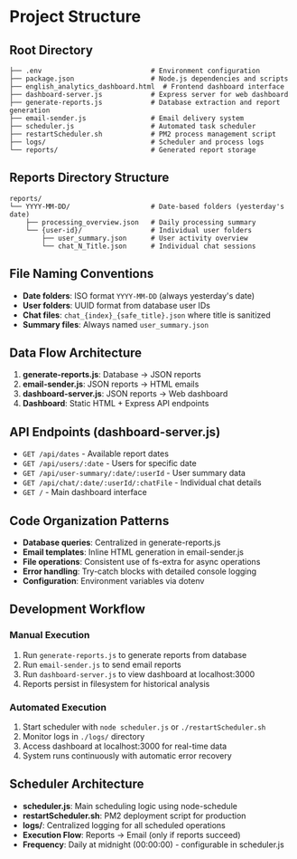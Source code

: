 # Project Structure

## Root Directory
```
├── .env                           # Environment configuration
├── package.json                   # Node.js dependencies and scripts
├── english_analytics_dashboard.html  # Frontend dashboard interface
├── dashboard-server.js            # Express server for web dashboard
├── generate-reports.js            # Database extraction and report generation
├── email-sender.js                # Email delivery system
├── scheduler.js                   # Automated task scheduler
├── restartScheduler.sh            # PM2 process management script
├── logs/                          # Scheduler and process logs
└── reports/                       # Generated report storage
```

## Reports Directory Structure
```
reports/
└── YYYY-MM-DD/                    # Date-based folders (yesterday's date)
    ├── processing_overview.json   # Daily processing summary
    └── {user-id}/                 # Individual user folders
        ├── user_summary.json      # User activity overview
        └── chat_N_Title.json      # Individual chat sessions
```

## File Naming Conventions
- **Date folders**: ISO format `YYYY-MM-DD` (always yesterday's date)
- **User folders**: UUID format from database user IDs
- **Chat files**: `chat_{index}_{safe_title}.json` where title is sanitized
- **Summary files**: Always named `user_summary.json`

## Data Flow Architecture
1. **generate-reports.js**: Database → JSON reports
2. **email-sender.js**: JSON reports → HTML emails
3. **dashboard-server.js**: JSON reports → Web dashboard
4. **Dashboard**: Static HTML + Express API endpoints

## API Endpoints (dashboard-server.js)
- `GET /api/dates` - Available report dates
- `GET /api/users/:date` - Users for specific date
- `GET /api/user-summary/:date/:userId` - User summary data
- `GET /api/chat/:date/:userId/:chatFile` - Individual chat details
- `GET /` - Main dashboard interface

## Code Organization Patterns
- **Database queries**: Centralized in generate-reports.js
- **Email templates**: Inline HTML generation in email-sender.js
- **File operations**: Consistent use of fs-extra for async operations
- **Error handling**: Try-catch blocks with detailed console logging
- **Configuration**: Environment variables via dotenv

## Development Workflow

### Manual Execution
1. Run `generate-reports.js` to generate reports from database
2. Run `email-sender.js` to send email reports
3. Run `dashboard-server.js` to view dashboard at localhost:3000
4. Reports persist in filesystem for historical analysis

### Automated Execution
1. Start scheduler with `node scheduler.js` or `./restartScheduler.sh`
2. Monitor logs in `./logs/` directory
3. Access dashboard at localhost:3000 for real-time data
4. System runs continuously with automatic error recovery

## Scheduler Architecture
- **scheduler.js**: Main scheduling logic using node-schedule
- **restartScheduler.sh**: PM2 deployment script for production
- **logs/**: Centralized logging for all scheduled operations
- **Execution Flow**: Reports → Email (only if reports succeed)
- **Frequency**: Daily at midnight (00:00:00) - configurable in scheduler.js